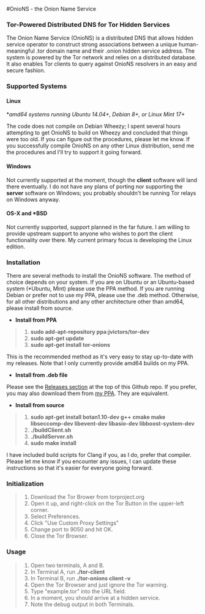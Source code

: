 #OnioNS - the Onion Name Service
### Tor-Powered Distributed DNS for Tor Hidden Services

The Onion Name Service (OnioNS) is a distributed DNS that allows hidden service operator to construct strong associations between a unique human-meaningful .tor domain name and their .onion hidden service address. The system is powered by the Tor network and relies on a distributed database. It also enables Tor clients to query against OnioNS resolvers in an easy and secure fashion.

### Supported Systems

#### Linux

**amd64 systems running *Ubuntu 14.04+, Debian 8+, or Linux Mint 17+**

The code does not compile on Debian Wheezy; I spent several hours attempting to get OnioNS to build on Wheezy and concluded that things were too old. If you can figure out the procedures, please let me know. If you successfully compile OnioNS on any other Linux distribution, send me the procedures and I'll try to support it going forward.

#### Windows

Not currently supported at the moment, though the **client** software will land there eventually. I do not have any plans of porting nor supporting the **server** software on Windows; you probably shouldn't be running Tor relays on Windows anyway.

#### OS-X and *BSD

Not currently supported, support planned in the far future. I am willing to provide upstream support to anyone who wishes to port the client functionality over there. My current primary focus is developing the Linux edition.

### Installation

There are several methods to install the OnioNS software. The method of choice depends on your system. If you are on Ubuntu or an Ubuntu-based system (*Ubuntu, Mint) please use the PPA method. If you are running Debian or prefer not to use my PPA, please use the .deb method. Otherwise, for all other distributions and any other architecture other than amd64, please install from source.

* **Install from PPA**

> 1. **sudo add-apt-repository ppa:jvictors/tor-dev**
> 2. **sudo apt-get update**
> 3. **sudo apt-get install tor-onions**

This is the recommended method as it's very easy to stay up-to-date with my releases. Note that I only currently provide amd64 builds on my PPA.

* **Install from .deb file**

Please see the [Releases section](https://github.com/Jesse-V/OnioNS/releases) at the top of this Github repo. If you prefer, you may also download them from [my PPA](https://launchpad.net/~jvictors/+archive/tor-dev/+packages). They are equivalent.

* **Install from source**

> 1. **sudo apt-get install botan1.10-dev g++ cmake make libseccomp-dev libevent-dev libasio-dev libboost-system-dev**
> 2. **./buildClient.sh**
> 3. **./buildServer.sh**
> 4. **sudo make install**

I have included build scripts for Clang if you, as I do, prefer that compiler. Please let me know if you encounter any issues, I can update these instructions so that it's easier for everyone going forward.

### Initialization

> 1. Download the Tor Brower from torproject.org
> 2. Open it up, and right-click on the Tor Button in the upper-left corner.
> 3. Select Preferences.
> 4. Click "Use Custom Proxy Settings"
> 5. Change port to 9050 and hit OK.
> 6. Close the Tor Browser.

### Usage

> 1. Open two terminals, A and B.
> 3. In Terminal A, run **./tor-client**
> 2. In Terminal B, run **./tor-onions client -v**
> 4. Open the Tor Browser and just ignore the Tor warning.
> 5. Type "example.tor" into the URL field.
> 6. In a moment, you should arrive at a hidden service.
> 7. Note the debug output in both Terminals.
